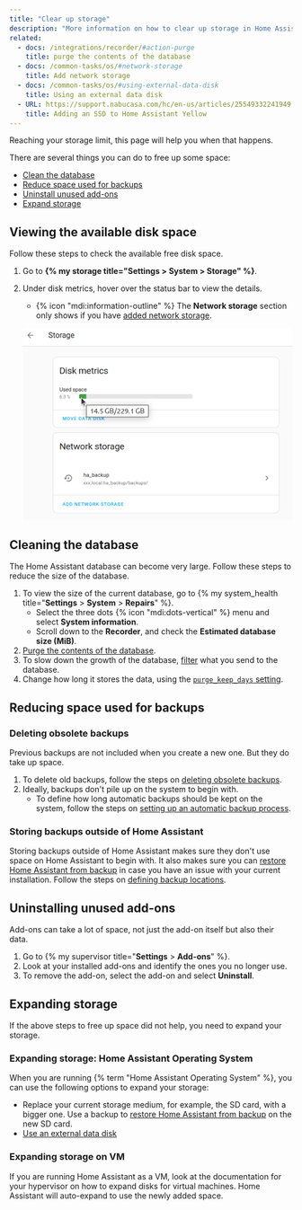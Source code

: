 ```yaml
---
title: "Clear up storage"
description: "More information on how to clear up storage in Home Assistant."
related:
  - docs: /integrations/recorder/#action-purge
    title: purge the contents of the database
  - docs: /common-tasks/os/#network-storage
    title: Add network storage
  - docs: /common-tasks/os/#using-external-data-disk
    title: Using an external data disk
  - URL: https://support.nabucasa.com/hc/en-us/articles/25549332241949
    title: Adding an SSD to Home Assistant Yellow
---
```


Reaching your storage limit, this page will help you when that happens.

There are several things you can do to free up some space:

- [Clean the database](#cleaning-the-database)
- [Reduce space used for backups](#reducing-space-used-for-backups)
- [Uninstall unused add-ons](#uninstalling-unused-add-ons)
- [Expand storage](#expanding-storage)

## Viewing the available disk space

Follow these steps to check the available free disk space.

1. Go to **{% my storage title="Settings > System > Storage" %}**.
2. Under disk metrics, hover over the status bar to view the details.
   - {% icon "mdi:information-outline" %} The **Network storage** section only shows if you have [added network storage](/common-tasks/os/#network-storage).

   ![Screenshot of the "Move datadisk" feature](/images/screenshots/storage_view_free-diskspace.png)

## Cleaning the database

The Home Assistant database can become very large. Follow these steps to reduce the size of the database.

1. To view the size of the current database, go to {% my system_health title="**Settings** > **System** > **Repairs**" %}.
   - Select the three dots {% icon "mdi:dots-vertical" %} menu and select **System information**.
   - Scroll down to the **Recorder**, and check the **Estimated database size (MiB)**.
2. [Purge the contents of the database](/integrations/recorder/#service-purge).
3. To slow down the growth of the database, [filter](/integrations/recorder/#configure-filter) what you send to
the database.
4. Change how long it stores the data, using the [`purge_keep_days` setting](/integrations/recorder/#purge_keep_days).

## Reducing space used for backups

### Deleting obsolete backups

Previous backups are not included when you create a new one. But they do take up space.

1. To delete old backups, follow the steps on [deleting obsolete backups](/common-tasks/general/#deleting-obsolete-backups).
2. Ideally, backups don't pile up on the system to begin with.
   - To define how long automatic backups should be kept on the system, follow the steps on [setting up an automatic backup process](/common-tasks/os/#setting-up-an-automatic-backup-process).

### Storing backups outside of Home Assistant

Storing backups outside of Home Assistant makes sure they don't use space on Home Assistant to begin with. It also makes sure you can [restore Home Assistant from backup](/common-tasks/general/#restoring-a-backup) in case you have an issue with your current installation. Follow the steps on [defining backup locations](/common-tasks/general/#defining-backup-locations).

## Uninstalling unused add-ons

Add-ons can take a lot of space, not just the add-on itself but also their data.

1. Go to {% my supervisor title="**Settings** > **Add-ons**" %}.
2. Look at your installed add-ons and identify the ones you no longer use.
3. To remove the add-on, select the add-on and select **Uninstall**.

## Expanding storage

If the above steps to free up space did not help, you need to expand your storage.

### Expanding storage: Home Assistant Operating System

When you are running {% term "Home Assistant Operating System" %}, you can use the following options to expand your storage:

- Replace your current storage medium, for example, the SD card, with a bigger one. Use a backup to [restore Home Assistant from backup](/common-tasks/general/#restoring-a-backup) on the new SD card.
- [Use an external data disk](/common-tasks/os/#using-external-data-disk)

### Expanding storage on VM

If you are running Home Assistant as a VM, look at the
documentation for your hypervisor on how to expand disks for virtual machines.
Home Assistant will auto-expand to use the newly added space.
